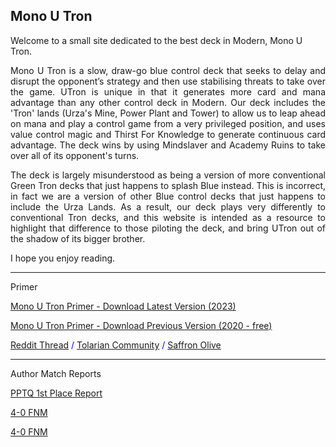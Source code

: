 ## Mono U Tron


Welcome to a small site dedicated to the best deck in Modern, Mono U Tron.


<p align="justify"> Mono U Tron is a slow, draw-go blue control deck that seeks to delay and disrupt the opponent’s strategy and then use stabilising threats to take over the game. UTron is unique in that it generates more card and mana advantage than any other control deck in Modern. Our deck includes the 'Tron' lands (Urza's Mine, Power Plant and Tower) to allow us to leap ahead on mana and play a control game from a very privileged position, and uses value control magic and Thirst For Knowledge to generate continuous card advantage. The deck wins by using Mindslaver and Academy Ruins to take over all of its opponent's turns. </p>

<p align="justify"> The deck is largely misunderstood as being a version of more conventional Green Tron decks that just happens to splash Blue instead. This is incorrect, in fact we are a version of other Blue control decks that just happens to include the Urza Lands. As a result, our deck plays very differently to conventional Tron decks, and this website is intended as a resource to highlight that difference to those piloting the deck, and bring UTron out of the shadow of its bigger brother. </p>

I hope you enjoy reading.

<hr>

Primer

<a href="https://payhip.com/TKOS7">Mono U Tron Primer - Download Latest Version (2023) </a>

<a href="https://raw.githubusercontent.com/TKOS7/Mono-U-Tron/master/Mono U Tron v2.0.pdf" download>Mono U Tron Primer - Download Previous Version (2020 - free)</a>

<p style="color:blue" style="font-size:12px"><a href="https://www.reddit.com/r/ModernMagic/comments/9h4up6/primer_mono_u_tron_a_fully_comprehensive_99page/">Reddit Thread</a>  /  <a href="https://twitter.com/TolarianCollege/status/1303711323465818112">Tolarian Community</a>   /   <a href="https://twitter.com/SaffronOlive/status/1042426778474692608">Saffron Olive</a></p>

<hr>

Author Match Reports

<p style="color:blue"> <a href="https://www.reddit.com/r/ModernMagic/comments/9em2io/report_pptq_first_place_with_mono_blue_tron/"> PPTQ 1st Place Report</a></p>

<p style="color:blue"> <a href="https://www.reddit.com/r/ModernMagic/comments/8lhz9k/40_last_night_with_mono_u_tron/"> 4-0 FNM</a></p>

<p style="color:blue"> <a href="https://www.reddit.com/r/TronMTG/comments/8b14z6/u_went_40_last_fnm/"> 4-0 FNM</a></p>
